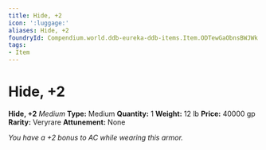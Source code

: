 ```yaml
---
title: Hide, +2
icon: ':luggage:'
aliases: Hide, +2
foundryId: Compendium.world.ddb-eureka-ddb-items.Item.ODTewGaObnsBWJWk
tags:
- Item
---
```


# Hide, +2

**Hide, +2**
_Medium_
**Type:** Medium
**Quantity:** 1
**Weight:** 12 lb
**Price:** 40000 gp
**Rarity:** Veryrare
**Attunement:** None

*You have a +2 bonus to AC while wearing this armor.*